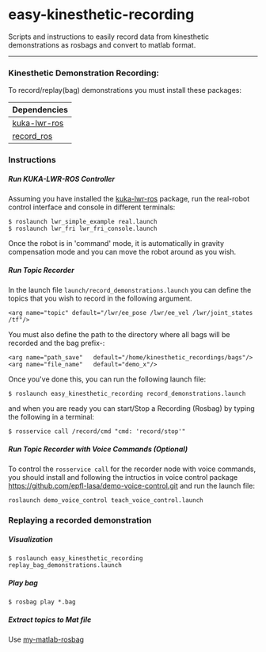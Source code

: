 # easy-kinesthetic-recording
Scripts and instructions to easily record data from kinesthetic demonstrations as rosbags and convert to matlab format.

---
### Kinesthetic Demonstration Recording:
To record/replay(bag) demonstrations you must install these packages:

| Dependencies  |
| ------------- |
| [kuka-lwr-ros](https://github.com/epfl-lasa/kuka-lwr-ros.git) |
| [record_ros](https://github.com/epfl-lasa/record_ros) |

### Instructions
##### Run KUKA-LWR-ROS Controller
Assuming you have installed the [kuka-lwr-ros](https://github.com/epfl-lasa/kuka-lwr-ros.git) package, run the real-robot control interface and console in different terminals:
```
$ roslaunch lwr_simple_example real.launch
$ roslaunch lwr_fri lwr_fri_console.launch
```
Once the robot is in 'command' mode, it is automatically in gravity compensation mode and you can move the robot around as you wish.

##### Run Topic Recorder
In the launch file ```launch/record_demonstrations.launch``` you can define the topics that you wish to record in the following argument.
```
<arg name="topic" default="/lwr/ee_pose /lwr/ee_vel /lwr/joint_states  /tf"/>
```
You must also define the path to the directory where all bags will be recorded and the bag prefix-:
```
<arg name="path_save"   default="/home/kinesthetic_recordings/bags"/>
<arg name="file_name"   default="demo_x"/>
```
Once you've done this, you can run the following launch file:
```
$ roslaunch easy_kinesthetic_recording record_demonstrations.launch
```
and when you are ready you can start/Stop a Recording (Rosbag) by typing the following in a terminal:
```
$ rosservice call /record/cmd "cmd: 'record/stop'"
```
##### Run Topic Recorder with Voice Commands (Optional)
To control the ```rosservice call``` for the recorder node with voice commands, you should install and following the intructios in voice control package https://github.com/epfl-lasa/demo-voice-control.git and run the launch file:
```
roslaunch demo_voice_control teach_voice_control.launch
```

### Replaying a recorded demonstration
##### Visualization
```
$ roslaunch easy_kinesthetic_recording replay_bag_demonstrations.launch
```
##### Play bag
```
$ rosbag play *.bag
```

##### Extract topics to Mat file
Use  [my-matlab-rosbag](https://github.com/nbfigueroa/my_matlab_rosbag)

